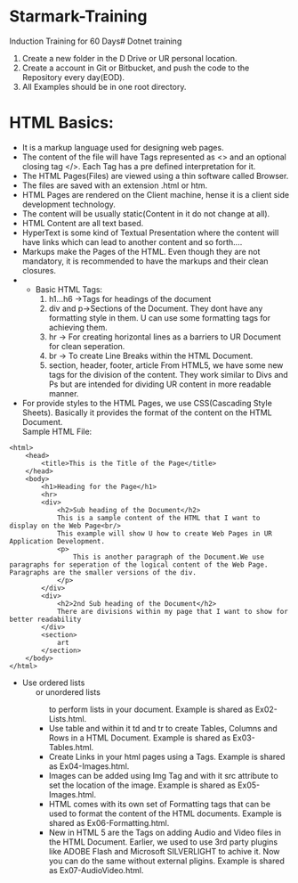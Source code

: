 # Starmark-Training
Induction Training for 60 Days# Dotnet training
1. Create a new folder in the D Drive or UR personal location. 
2. Create a account in Git or Bitbucket, and push the code to the Repository every day(EOD). 
3. All Examples should be in one root directory. 

# HTML Basics:
- It is a markup language used for designing web pages. 
- The content of the file will have Tags represented as <> and an optional closing tag </>. Each Tag has a pre defined interpretation for it. 
- The HTML Pages(Files) are viewed using a thin software called Browser. 
- The files are saved with an extension .html or htm.
- HTML Pages are rendered on the Client machine, hense it is a client side development technology. 
- The content will be usually static(Content in it do not change at all).
- HTML Content are all text based. 
- HyperText is some kind of Textual Presentation where the content will have links which can lead to another content and so forth....
- Markups make the Pages of the HTML. Even though they are not mandatory, it is recommended to have the markups and their clean closures. 
- - Basic HTML Tags:
	1. h1...h6 ->Tags for headings of the document
	2. div and p->Sections of the Document. They dont have any formatting style in them. U can use some formatting tags for achieving them. 
	3. hr -> For creating horizontal lines as a barriers to UR Document for clean seperation. 
	4. br -> To create Line Breaks within the HTML Document.
	5. section, header, footer, article From HTML5, we have some new tags for the division of the content. They work similar to Divs and Ps but are intended for dividing UR content in more readable manner.
- For provide styles to the HTML Pages, we use CSS(Cascading Style Sheets). Basically it provides the format of the content on the HTML Document.    
Sample HTML File:
```
<html>
    <head>
        <title>This is the Title of the Page</title>
    </head>
    <body>
        <h1>Heading for the Page</h1>
        <hr>
        <div>
            <h2>Sub heading of the Document</h2>
            This is a sample content of the HTML that I want to display on the Web Page<br/>
            This example will show U how to create Web Pages in UR Application Development.
            <p>
                This is another paragraph of the Document.We use paragraphs for seperation of the logical content of the Web Page. Paragraphs are the smaller versions of the div. 
            </p> 
        </div>
        <div>
            <h2>2nd Sub heading of the Document</h2>
            There are divisions within my page that I want to show for better readability
        </div>
        <section>
            art
        </section>
    </body>
</html>
```
  
- Use ordered lists <ol> or unordered lists<ul> to perform lists in your document. Example is shared as Ex02-Lists.html.
- Use table and within it td and tr to create Tables, Columns and Rows in a HTML Document. Example is shared as Ex03-Tables.html.
- Create Links in your html pages using a Tags. Example is shared as Ex04-Images.html.	
- Images can be added using Img Tag and with it src attribute to set the location of the image. Example is shared as Ex05-Images.html.
- HTML comes with its own set of Formatting tags that can be used to format the content of the HTML documents. Example is shared as Ex06-Formatting.html.
- New in HTML 5 are the Tags on adding Audio and Video files in the HTML Document. Earlier, we used to use 3rd party plugins like ADOBE Flash and Microsoft SILVERLIGHT to achive it. Now you can do the same without external pligins. Example is shared as Ex07-AudioVideo.html. 	
	
